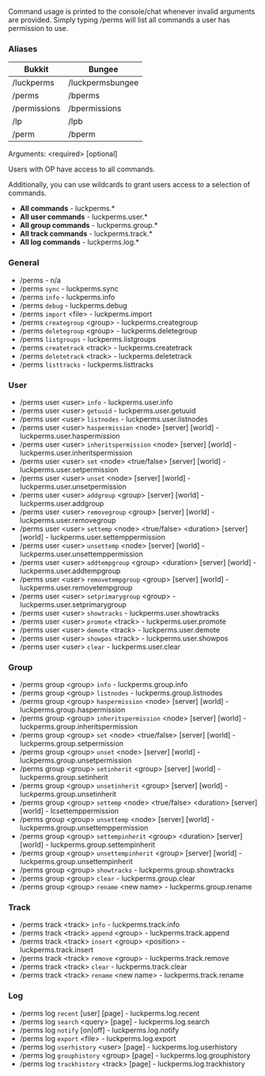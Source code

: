 Command usage is printed to the console/chat whenever invalid arguments are provided. Simply typing /perms will list all commands a user has permission to use.

### Aliases
| Bukkit           | Bungee           |
|------------------|------------------|
| /luckperms       | /luckpermsbungee |
| /perms           | /bperms          |
| /permissions     | /bpermissions    |
| /lp              | /lpb             |
| /perm            | /bperm           |

Arguments: \<required\> [optional]

Users with OP have access to all commands.

Additionally, you can use wildcards to grant users access to a selection of commands.
* **All commands** - luckperms.*
* **All user commands** - luckperms.user.*
* **All group commands** - luckperms.group.*
* **All track commands** - luckperms.track.*
* **All log commands** - luckperms.log.*

### General
*  /perms - n/a
*  /perms `sync` - luckperms.sync
*  /perms `info` - luckperms.info
*  /perms `debug` - luckperms.debug
*  /perms `import` \<file\> - luckperms.import
*  /perms `creategroup` \<group\> - luckperms.creategroup
*  /perms `deletegroup` \<group\> - luckperms.deletegroup
*  /perms `listgroups` - luckperms.listgroups
*  /perms `createtrack` \<track\> - luckperms.createtrack
*  /perms `deletetrack` \<track\> - luckperms.deletetrack
*  /perms `listtracks` - luckperms.listtracks

### User
*  /perms user \<user\> `info` - luckperms.user.info
*  /perms user \<user\> `getuuid` - luckperms.user.getuuid
*  /perms user \<user\> `listnodes` - luckperms.user.listnodes
*  /perms user \<user\> `haspermission` \<node\> [server] [world] - luckperms.user.haspermission
*  /perms user \<user\> `inheritspermission` \<node\> [server] [world] - luckperms.user.inheritspermission
*  /perms user \<user\> `set` \<node\> \<true/false\> [server] [world] - luckperms.user.setpermission
*  /perms user \<user\> `unset` \<node\> [server] [world] -  luckperms.user.unsetpermission
*  /perms user \<user\> `addgroup` \<group\> [server] [world] - luckperms.user.addgroup
*  /perms user \<user\> `removegroup` \<group\> [server] [world] - luckperms.user.removegroup
*  /perms user \<user\> `settemp` \<node\> \<true/false\> \<duration\> [server] [world] - luckperms.user.settemppermission
*  /perms user \<user\> `unsettemp` \<node\> [server] [world] - luckperms.user.unsettemppermission
*  /perms user \<user\> `addtempgroup` \<group\> \<duration\> [server] [world] - luckperms.user.addtempgroup
*  /perms user \<user\> `removetempgroup` \<group\> [server] [world] - luckperms.user.removetempgroup
*  /perms user \<user\> `setprimarygroup` \<group\> - luckperms.user.setprimarygroup
*  /perms user \<user\> `showtracks` - luckperms.user.showtracks
*  /perms user \<user\> `promote` \<track\> - luckperms.user.promote
*  /perms user \<user\> `demote` \<track\> - luckperms.user.demote
*  /perms user \<user\> `showpos` \<track\> - luckperms.user.showpos
*  /perms user \<user\> `clear` - luckperms.user.clear

### Group
*  /perms group \<group\> `info` - 	luckperms.group.info
*  /perms group \<group\> `listnodes` - luckperms.group.listnodes
*  /perms group \<group\> `haspermission` \<node\> [server] [world] - luckperms.group.haspermission
*  /perms group \<group\> `inheritspermission` \<node\> [server] [world] - luckperms.group.inheritspermission
*  /perms group \<group\> `set` \<node\> \<true/false\> [server] [world] - luckperms.group.setpermission
*  /perms group \<group\> `unset` \<node\> [server] [world] - luckperms.group.unsetpermission
*  /perms group \<group\> `setinherit` \<group\> [server] [world] - luckperms.group.setinherit
*  /perms group \<group\> `unsetinherit` \<group\> [server] [world] - luckperms.group.unsetinherit
*  /perms group \<group\> `settemp` \<node\> \<true/false\> \<duration\> [server] [world] - lcsettemppermission
*  /perms group \<group\> `unsettemp` \<node\> [server] [world] - luckperms.group.unsettemppermission
*  /perms group \<group\> `settempinherit` \<group\> \<duration\> [server] [world] - luckperms.group.settempinherit
*  /perms group \<group\> `unsettempinherit` \<group\> [server] [world] - luckperms.group.unsettempinherit
*  /perms group \<group\> `showtracks` - luckperms.group.showtracks
*  /perms group \<group\> `clear` - luckperms.group.clear
*  /perms group \<group\> `rename` \<new name\> - luckperms.group.rename

### Track
*  /perms track \<track\> `info` - luckperms.track.info
*  /perms track \<track\> `append` \<group\> - luckperms.track.append
*  /perms track \<track\> `insert` \<group\> \<position\> - luckperms.track.insert
*  /perms track \<track\> `remove` \<group\> - luckperms.track.remove
*  /perms track \<track\> `clear` - luckperms.track.clear
*  /perms track \<track\> `rename` \<new name\> - luckperms.track.rename

### Log
*  /perms log `recent` [user] [page] - luckperms.log.recent
*  /perms log `search` \<query\> [page] - luckperms.log.search
*  /perms log `notify` [on|off] - luckperms.log.notify
*  /perms log `export` \<file\> - luckperms.log.export
*  /perms log `userhistory` \<user\> [page] - luckperms.log.userhistory
*  /perms log `grouphistory` \<group\> [page] - luckperms.log.grouphistory
*  /perms log `trackhistory` \<track\> [page] - luckperms.log.trackhistory